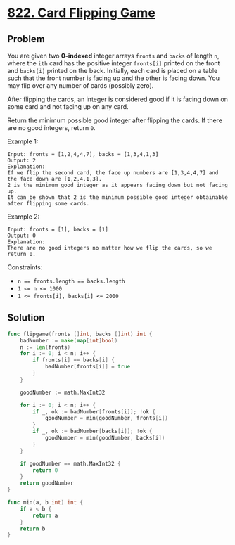 # [822. Card Flipping Game](https://leetcode.com/problems/card-flipping-game/)

## Problem

You are given two **0-indexed** integer arrays `fronts` and `backs` of length `n`, where the `ith` card has the positive integer `fronts[i]` printed on the front and `backs[i]` printed on the back. Initially, each card is placed on a table such that the front number is facing up and the other is facing down. You may flip over any number of cards (possibly zero).

After flipping the cards, an integer is considered good if it is facing down on some card and not facing up on any card.

Return the minimum possible good integer after flipping the cards. If there are no good integers, return `0`.

Example 1:

```
Input: fronts = [1,2,4,4,7], backs = [1,3,4,1,3]
Output: 2
Explanation:
If we flip the second card, the face up numbers are [1,3,4,4,7] and the face down are [1,2,4,1,3].
2 is the minimum good integer as it appears facing down but not facing up.
It can be shown that 2 is the minimum possible good integer obtainable after flipping some cards.
```

Example 2:

```
Input: fronts = [1], backs = [1]
Output: 0
Explanation:
There are no good integers no matter how we flip the cards, so we return 0.
``` 

Constraints:

- `n == fronts.length == backs.length`
- `1 <= n <= 1000`
- `1 <= fronts[i], backs[i] <= 2000`

## Solution

```go
func flipgame(fronts []int, backs []int) int {
	badNumber := make(map[int]bool)
	n := len(fronts)
	for i := 0; i < n; i++ {
		if fronts[i] == backs[i] {
			badNumber[fronts[i]] = true
		}
	}

	goodNumber := math.MaxInt32

	for i := 0; i < n; i++ {
		if _, ok := badNumber[fronts[i]]; !ok {
			goodNumber = min(goodNumber, fronts[i])
		}
		if _, ok := badNumber[backs[i]]; !ok {
			goodNumber = min(goodNumber, backs[i])
		}
	}

	if goodNumber == math.MaxInt32 {
		return 0
	}
	return goodNumber
}

func min(a, b int) int {
	if a < b {
		return a
	}
	return b
}
```